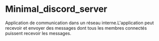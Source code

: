 # Minimal_discord_server
 Application de communication dans un réseau interne.L'application peut recevoir et envoyer des messages dont tous les membres connectés puissent recevoir les messages.
